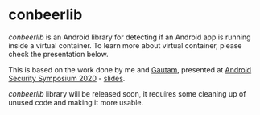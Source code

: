 # conbeerlib

*conbeerlib* is an Android library for detecting if an Android app is running inside a virtual container. To learn more about virtual container, please check the presentation below. 

This is based on the work done by me and [Gautam](https://github.com/darvincisec), presented at [Android Security Symposium 2020](https://android.ins.jku.at/symposium/2020/program/gautam-arvind-pandian-and-vikas-gupta/) - [slides](android_virtual_containers_slides.pdf).

*conbeerlib* library will be released soon, it requires some cleaning up of unused code and making it more usable. 
